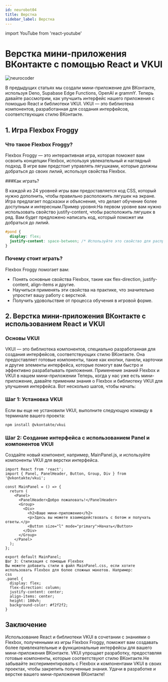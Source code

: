 ```yaml
---
id: neurobot04
title: Верстка
sidebar_label: Верстка
---
```


import YouTube from 'react-youtube'

# Верстка мини-приложения ВКонтакте с помощью React и VKUI

![neurocoder](/img/neurobots/neuro4.png)

В предыдущих статьях мы создали мини-приложение для ВКонтакте, используя Deno, Supabase Edge Functions, OpenAI и grammY. Теперь давайте рассмотрим, как улучшить интерфейс нашего приложения с помощью React и библиотеки VKUI. VKUI — это библиотека компонентов, разработанная для создания интерфейсов, соответствующих стилю ВКонтакте.

<YouTube videoId='6n2L1k7oSFY' />

## 1. Игра Flexbox Froggy

### Что такое Flexbox Froggy?

Flexbox Froggy — это интерактивная игра, которая поможет вам освоить концепции Flexbox, используя увлекательный и наглядный подход. В игре вам предстоит управлять лягушками, которые должны добраться до своих лилий, используя свойства Flexbox.

###Как играть?

В каждой из 24 уровней игры вам предоставляется код CSS, который нужно дополнить, чтобы правильно расположить лягушек на экране. Игра предлагает подсказки и объяснения, что делает обучение более доступным и интересным.Пример уровня:На первом уровне вам нужно использовать свойство justify-content, чтобы расположить лягушек в ряд. Вам будет предложено написать код, который поможет им добраться до лилий.

```css
#pond {
  display: flex;
  justify-content: space-between; /* Используйте это свойство для распределения лягушек */
}
```

### Почему стоит играть?

Flexbox Froggy помогает вам:
-	Понять основные свойства Flexbox, такие как flex-direction, justify-content, align-items и другие.
-	Научиться применять эти свойства на практике, что значительно упростит вашу работу с версткой.
-	Получить удовольствие от процесса обучения в игровой форме.


## 2. Верстка мини-приложения ВКонтакте с использованием React и VKUI

### Основы VKUI

VKUI — это библиотека компонентов, специально разработанная для создания интерфейсов, соответствующих стилю ВКонтакте. Она предоставляет готовые компоненты, такие как кнопки, панели, карточки и другие элементы интерфейса, которые помогут вам быстро и эффективно разрабатывать приложения.
Применение знаний Flexbox и VKUI в нашем мини-приложении
Теперь, когда у нас уже есть мини-приложение, давайте применим знания о Flexbox и библиотеку VKUI для улучшения интерфейса. Вот несколько шагов, чтобы начать:

### Шаг 1: Установка VKUI

Если вы еще не установили VKUI, выполните следующую команду в терминале вашего проекта:

```bash
npm install @vkontakte/vkui
```

### Шаг 2: Создание интерфейса с использованием Panel и компонентов VKUI

Создайте новый компонент, например, MainPanel.js, и используйте компоненты VKUI для верстки интерфейса.

```typesript
import React from 'react';
import { Panel, PanelHeader, Button, Group, Div } from '@vkontakte/vkui';

const MainPanel = () => {
  return (
    <Panel>
      <PanelHeader>Добро пожаловать!</PanelHeader>
      <Group>
        <Div>
          <h2>Ваше мини-приложение</h2>
          <p>Здесь вы можете взаимодействовать с ботом и получать ответы.</p>
          <Button size="l" mode="primary">Начать</Button>
        </Div>
      </Group>
    </Panel>
  );
};

export default MainPanel;
Шаг 3: Стилизация с помощью Flexbox
Вы можете добавить стили в файл MainPanel.css, если хотите использовать Flexbox для более сложных макетов. Например:
css
.panel {
  display: flex;
  flex-direction: column;
  justify-content: center;
  align-items: center;
  height: 100vh;
  background-color: #f2f2f2;
}
```

## Заключение

Использование React и библиотеки VKUI в сочетании с знаниями о Flexbox, полученными из игры Flexbox Froggy, поможет вам создавать более привлекательные и функциональные интерфейсы для вашего мини-приложения ВКонтакте. VKUI упрощает разработку, предоставляя готовые компоненты, которые соответствуют стилю ВКонтакте.Не забывайте экспериментировать с Flexbox и компонентами VKUI в своих проектах, чтобы закрепить полученные знания. Удачи в разработке и верстке вашего мини-приложения ВКонтакте!
